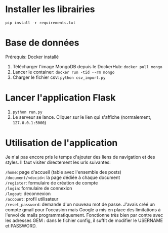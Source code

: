 # Installer les librairies
`pip install -r requirements.txt`

# Base de données
Prérequis: Docker installé
1. Télécharger l'image MongoDB depuis le DockerHub: `docker pull mongo`
2. Lancer le container: `docker run -tid --rm mongo`
3. Charger le fichier csv: `python csv_import.py`

# Lancer l'application Flask
1. `python run.py`
2. Le serveur se lance. Cliquer sur le lien qui s'affiche (normalement, `127.0.0.1:5000`)

# Utilisation de l'application
Je n'ai pas encore pris le temps d'ajouter des liens de navigation et des styles.
Il faut visiter directement les urls suivantes:

`/home`: page d'accueil (table avec l'ensemble des posts)  
`/document/<docid>`: la page dédiée à chaque document  
`/register`: formulaire de création de compte  
`/login`: formulaire de connexion  
`/logout`: deconnexion  
`/account`: profil utilisateur  
`/reset_password`: demande d'un nouveau mot de passe. J'avais créé un compte gmail pour l'occasion 
mais Google a mis en place des limitations à l'envoi de mails programmatiquement. Fonctionne très 
bien par contre avec les adresses GEM : dans le fichier config, il suffit de modifier le USERNAME 
et PASSWORD.  
